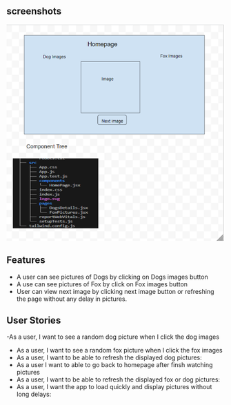 ## screenshots
![Alt text](/images/image.png)

## Features 

- A user can see pictures of Dogs by clicking on Dogs images button
- A use can see pictures of Fox by click on Fox images button
- User can view next image by clicking next image button or refreshing the page without any delay in pictures.

## User Stories

-As a user, I want to see a random dog picture when I click the dog images
- As a user, I want to see a random fox picture when I click the fox images
- As a user, I want to be able to refresh the displayed dog pictures:
- As a user I want to able to go back to homepage after finsh watching pictures
- As a user, I want to be able to refresh the displayed fox or dog pictures:
- As a user, I want the app to load quickly and display pictures without long delays: